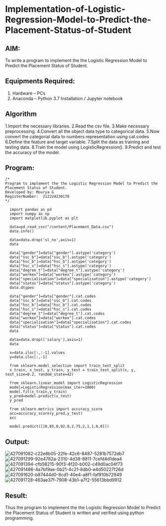 # Implementation-of-Logistic-Regression-Model-to-Predict-the-Placement-Status-of-Student

## AIM:
To write a program to implement the the Logistic Regression Model to Predict the Placement Status of Student.

## Equipments Required:
1. Hardware – PCs
2. Anaconda – Python 3.7 Installation / Jupyter notebook

## Algorithm
1.Import the necessary libraries.
2.Read the csv file.
3.Make necessary preprocessing.
4.Convert all the object data type to categorical data.
5.Now convert the categorial data to numbers representation using cat.codes
6.Define the feature and target variable.
7.Split the data as training and testing data.
8.Train the model using LogisticRegression().
9.Predict and test the accuracy of the model.

## Program:
```
/*
Program to implement the the Logistic Regression Model to Predict the Placement Status of Student.
Developed by: Mourya G
RegisterNumber:  212224230170
*/
```
~~~
  import pandas as pd
  import numpy as np
  import matplotlib.pyplot as plt
  
  data=pd.read_csv("/content/Placement_Data.csv")
  data.info()
  
  data=data.drop('sl_no',axis=1)
  data
  
  data["gender"]=data["gender"].astype('category')
  data["ssc_b"]=data["ssc_b"].astype('category')
  data["hsc_b"]=data["hsc_b"].astype('category')
  data["hsc_s"]=data["hsc_s"].astype('category')
  data["degree_t"]=data["degree_t"].astype('category')
  data["workex"]=data["workex"].astype('category')
  data["specialisation"]=data["specialisation"].astype('category')
  data["status"]=data["status"].astype('category')
  data.dtypes
  
  data["gender"]=data["gender"].cat.codes
  data["ssc_b"]=data["ssc_b"].cat.codes
  data["hsc_b"]=data["hsc_b"].cat.codes
  data["hsc_s"]=data["hsc_s"].cat.codes
  data["degree_t"]=data["degree_t"].cat.codes
  data["workex"]=data["workex"].cat.codes
  data["specialisation"]=data["specialisation"].cat.codes
  data["status"]=data["status"].cat.codes
  data
  
  data=data.drop(['salary'],axis=1)
  data
  
  x=data.iloc[:,:-1].values
  y=data.iloc[:,-1]
  
  from sklearn.model_selection import train_test_split
  x_train, x_test, y_train, y_test = train_test_split(x, y, test_size=0.2, random_state=42)
  
  from sklearn.linear_model import LogisticRegression
  model=LogisticRegression(max_iter=1000)
  model.fit(x_train,y_train)
  y_pred=model.predict(x_test)
  y_pred
  
  from sklearn.metrics import accuracy_score
  acc=accuracy_score(y_pred,y_test)
  acc
  
  model.predict([[0,85,0,92,0,2,75,2,1,1,0,0]])
~~~

## Output:
![427091082-c22e8b05-22fe-42c6-8487-5281b7572db7](https://github.com/user-attachments/assets/0e532386-f6dd-49a9-84ba-357c7cad09fa)
![427091299-92e4782a-2310-4d38-8811-7cefd4d1dea4](https://github.com/user-attachments/assets/80807d29-9ad7-4dc3-a50c-5153f42d81f6)
![427091394-cfb58215-90f3-4f20-b002-c49d0ac04f73](https://github.com/user-attachments/assets/3c912bd9-815d-4d4e-a0c3-8ec2fae26644)
![427091486-4a7bf9ae-0b21-4c21-8db0-e4d50227f26d](https://github.com/user-attachments/assets/86de8d5c-7521-4299-b361-36a6cfde4053)
![427091620-b87444d0-8cd1-40e4-a8f1-faf910b72949](https://github.com/user-attachments/assets/bd153319-da65-4242-96ff-61842931cf6d)
![427091728-463ae37f-7908-43b1-a7f2-55613bbd9912](https://github.com/user-attachments/assets/97e9f61a-2d58-4beb-96ec-c8d336a04a34)



## Result:
Thus the program to implement the the Logistic Regression Model to Predict the Placement Status of Student is written and verified using python programming.
